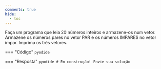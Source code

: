 ```yaml
---
comments: true
hide:
  - toc
---
```


Faça um programa que leia 20 números inteiros e armazene-os num vetor. Armazene os números pares no vetor PAR e os números IMPARES no vetor impar. Imprima os três vetores.

=== "Código"
	```pyodide
	```

=== "Resposta"
	```pyodide
	# Em construção! Envie sua solução
	```
